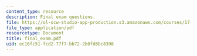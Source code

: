 ```yaml
---
content_type: resource
description: Final exam questions.
file: https://ol-ocw-studio-app-production.s3.amazonaws.com/courses/17-55j-introduction-to-latin-american-studies-fall-2006/ec16fc51fcd277f7bb722b0fd8bc8398_final_exam.pdf
file_type: application/pdf
resourcetype: Document
title: final_exam.pdf
uid: ec16fc51-fcd2-77f7-bb72-2b0fd8bc8398
---
```

